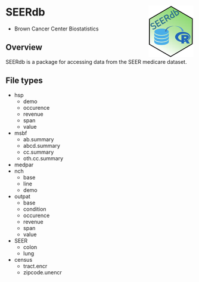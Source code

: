 
# SEERdb <a href="https://github.com/BCC-Biostats/SEERdb"><img src="man/figures/SEERdbhex.png" align="right" height="138" /></a>

- Brown Cancer Center Biostatistics

## Overview

SEERdb is a package for accessing data from the SEER medicare dataset.

## File types

- hsp
  - demo
  - occurence
  - revenue
  - span
  - value
- msbf
  - ab.summary
  - abcd.summary
  - cc.summary
  - oth.cc.summary
- medpar
- nch
  - base
  - line
  - demo
- outpat
  - base
  - condition
  - occurence
  - revenue
  - span
  - value
- SEER
  - colon
  - lung
- census
  - tract.encr
  - zipcode.unencr
